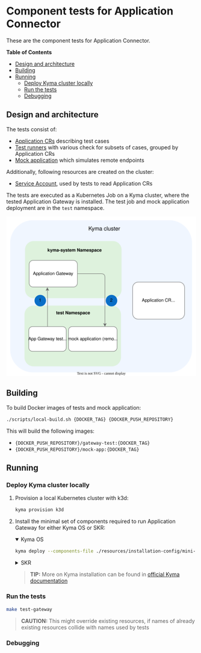 # Component tests for Application Connector

These are the component tests for Application Connector.

<!-- markdown-toc start - Don't edit this section. Run M-x markdown-toc-refresh-toc -->
**Table of Contents**

- [Design and architecture](#design-and-architecture)
- [Building](#building)
- [Running](#running)
  - [Deploy Kyma cluster locally](#deploy-kyma-cluster-locally)
  - [Run the tests](#run-the-tests)
  - [Debugging](#debugging)

<!-- markdown-toc end -->

## Design and architecture

The tests consist of:
- [Application CRs](./resources/charts/gateway-test/templates/applications/) describing test cases
- [Test runners](./test/application-gateway/) with various check for subsets of cases, grouped by Application CRs
- [Mock application](./tools/external-api-mock-app/) which simulates remote endpoints

Additionally, following resources are created on the cluster:
- [Service Account](./resources/charts/gateway-test/templates/service-account.yml:2), used by tests to read Application CRs

The tests are executed as a Kubernetes Job on a Kyma cluster, 
where the tested Application Gateway is installed. 
The test job and mock application deployment are in the `test` namespace. 

![Application Gateway tests architecture](./assets/app-gateway-tests-architecture.svg)

## Building

To build Docker images of tests and mock application:

``` sh
./scripts/local-build.sh {DOCKER_TAG} {DOCKER_PUSH_REPOSITORY}
```
This will build the following images:
- `{DOCKER_PUSH_REPOSITORY}/gateway-test:{DOCKER_TAG}`
- `{DOCKER_PUSH_REPOSITORY}/mock-app:{DOCKER_TAG}`

## Running

### Deploy Kyma cluster locally

1. Provision a local Kubernetes cluster with k3d:
   ```sh
   kyma provision k3d
   ```

1. Install the minimal set of components required to run Application Gateway for either Kyma OS or SKR:

    <div tabs name="Kyma flavor" group="minimal-kyma-installation">
    <details open>
    <summary label="OS">
    Kyma OS
    </summary>

    ```sh
    kyma deploy --components-file ./resources/installation-config/mini-kyma-os.yaml
    ```

    </details>
    <details>
    <summary label="SKR">
    SKR
    </summary>

    ```bash
    kyma deploy --components-file ./resources/installation-config/mini-kyma-skr.yaml 
    ```

    </details>
    </div>

    >**TIP:** More on Kyma installation can be found in [official Kyma documentation](https://kyma-project.io/docs/kyma/latest/02-get-started/01-quick-install/#install-kyma)

### Run the tests

``` sh
make test-gateway
```

>**CAUTION:** This might override existing resources, if names of already existing resources collide with names used by tests

### Debugging
